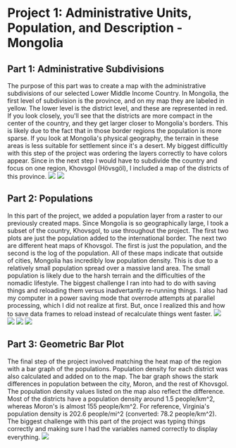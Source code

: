 # Project 1: Administrative Units, Population, and Description - Mongolia

## Part 1: Administrative Subdivisions
The purpose of this part was to create a map with the administrative subdivisions of our selected Lower Middle Income Country. In Mongolia, the first level of subdivision is the province, and on my map they are labeled in yellow. The lower level is the district level, and these are represented in red. If you look closely, you'll see that the districts are more compact in the center of the country, and they get larger closer to Mongolia's borders. This is likely due to the fact that in those border regions the population is more sparse. If you look at Mongolia's physical geography, the terrain in these areas is less suitable for settlement since it's a desert.
My biggest difficultly with this step of the project was ordering the layers correctly to have colors appear. Since in the next step I would have to subdivide the country and focus on one region, Khovsgol (Hövsgöl), I included a map of the districts of this province.
![](mongolia.png)
![](Kovsgol.png)

## Part 2: Populations
In this part of the project, we added a population layer from a raster to our previously created maps. Since Mongolia is so geographically large, I took a subset of the country, Khovsgol, to use throughout the project. The first two plots are just the population added to the international border. The next two are different heat maps of Khovsgol. The first is just the population, and the second is the log of the population. All of these maps indicate that outside of cities, Mongolia has incredibly low population density. This is due to a relatively small population spread over a massive land area. The small population is likely due to the harsh terrain and the difficulties of the nomadic lifestyle.
The biggest challenge I ran into had to do with saving things and reloading them versus inadvertantly re-running things. I also had my computer in a power saving mode that overrode attempts at parallel processing, which I did not realize at first. But, once I realized this and how to save data frames to reload instead of recalculate things went faster.
![](mng_pop.png)
![](khovpopplot.png)
![](khovsgolHeatFinal.png)
![](khovsgolLogHeatFinal.png)

## Part 3: Geometric Bar Plot
The final step of the project involved matching the heat map of the region with a bar graph of the populations. Population density for each district was also calculated and added on to the map. The bar graph shows the stark differences in population between the city, Moron, and the rest of Khovsgol. The population density values listed on the map also reflect the difference. Most of the districts have a population density around 1.5 people/km^2, whereas Moron's is almost 155 people/km^2. For reference, Virginia's population density is 202.6 people/mi^2 (converted: 78.2 people/km^2).
The biggest challenge with this part of the project was typing things correctly and making sure I had the variables named correctly to display everything.
![](KhovsgolFinal.png)
